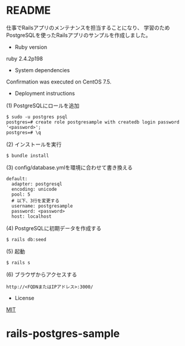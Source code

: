 # README

仕事でRailsアプリのメンテナンスを担当することになり、
学習のためPostgreSQLを使ったRailsアプリのサンプルを作成しました。

* Ruby version

ruby 2.4.2p198

* System dependencies

Confirmation was executed on CentOS 7.5.

* Deployment instructions

(1) PostgreSQLにロールを追加

	$ sudo -u postgres psql
	postgres=# create role postgresample with createdb login password '<password>';
	postgres=# \q

(2) インストールを実行

	$ bundle install

(3) config/database.ymlを環境に合わせて書き換える

	default:
	  adapter: postgresql
	  encoding: unicode
	  pool: 5
	  # 以下、3行を変更する
	  username: postgresample
	  password: <password>
	  host: localhost

(4) PostgreSQLに初期データを作成する

	$ rails db:seed

(5) 起動

	$ rails s

(6) ブラウザからアクセスする

	http://<FQDNまたはIPアドレス>:3000/

* License

[MIT](https://github.com/tcnksm/tool/blob/master/LICENCE)

# rails-postgres-sample
